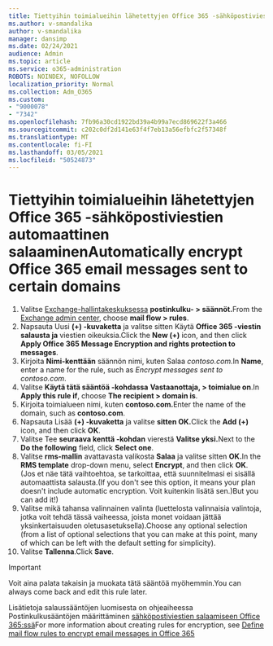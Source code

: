 ```yaml
---
title: Tiettyihin toimialueihin lähetettyjen Office 365 -sähköpostiviestien automaattinen salaaminen
ms.author: v-smandalika
author: v-smandalika
manager: dansimp
ms.date: 02/24/2021
audience: Admin
ms.topic: article
ms.service: o365-administration
ROBOTS: NOINDEX, NOFOLLOW
localization_priority: Normal
ms.collection: Adm_O365
ms.custom:
- "9000078"
- "7342"
ms.openlocfilehash: 7fb96a30cd1922bd39a4b99a7ecd869622f3a466
ms.sourcegitcommit: c202c0df2d141e63f4f7eb13a56efbfc2f57348f
ms.translationtype: MT
ms.contentlocale: fi-FI
ms.lasthandoff: 03/05/2021
ms.locfileid: "50524873"
---
```

# <a name="automatically-encrypt-office-365-email-messages-sent-to-certain-domains"></a><span data-ttu-id="87632-102">Tiettyihin toimialueihin lähetettyjen Office 365 -sähköpostiviestien automaattinen salaaminen</span><span class="sxs-lookup"><span data-stu-id="87632-102">Automatically encrypt Office 365 email messages sent to certain domains</span></span>

1. <span data-ttu-id="87632-103">Valitse [Exchange-hallintakeskuksessa](https://outlook.office365.com/ecp/) **postinkulku- > säännöt.**</span><span class="sxs-lookup"><span data-stu-id="87632-103">From the [Exchange admin center](https://outlook.office365.com/ecp/), choose **mail flow > rules**.</span></span> 
2. <span data-ttu-id="87632-104">Napsauta Uusi **(+) -kuvaketta** ja valitse sitten Käytä **Office 365 -viestin salausta ja** viestien oikeuksia.</span><span class="sxs-lookup"><span data-stu-id="87632-104">Click the **New (+)** icon, and then click **Apply Office 365 Message Encryption and rights protection to messages**.</span></span>
3. <span data-ttu-id="87632-105">Kirjoita **Nimi-kenttään** säännön nimi, kuten Salaa *contoso.com.*</span><span class="sxs-lookup"><span data-stu-id="87632-105">In **Name**, enter a name for the rule, such as *Encrypt messages sent to contoso.com*.</span></span>
4. <span data-ttu-id="87632-106">Valitse **Käytä tätä sääntöä -kohdassa** **Vastaanottaja, > toimialue on**.</span><span class="sxs-lookup"><span data-stu-id="87632-106">In **Apply this rule if**, choose **The recipient > domain is**.</span></span> 
5. <span data-ttu-id="87632-107">Kirjoita toimialueen nimi, kuten **contoso.com.**</span><span class="sxs-lookup"><span data-stu-id="87632-107">Enter the name of the domain, such as **contoso.com**.</span></span>
6. <span data-ttu-id="87632-108">Napsauta Lisää **(+) -kuvaketta** ja valitse **sitten OK.**</span><span class="sxs-lookup"><span data-stu-id="87632-108">Click the **Add (+)** icon, and then click **OK**.</span></span>
7. <span data-ttu-id="87632-109">Valitse Tee **seuraava kenttä -kohdan** vierestä **Valitse yksi.**</span><span class="sxs-lookup"><span data-stu-id="87632-109">Next to the **Do the following** field, click **Select one**.</span></span> 
8. <span data-ttu-id="87632-110">Valitse **rms-mallin** avattavasta valikosta **Salaa** ja valitse sitten **OK.**</span><span class="sxs-lookup"><span data-stu-id="87632-110">In the **RMS template** drop-down menu, select **Encrypt**, and then click **OK**.</span></span> <span data-ttu-id="87632-111">(Jos et näe tätä vaihtoehtoa, se tarkoittaa, että suunnitelmasi ei sisällä automaattista salausta.</span><span class="sxs-lookup"><span data-stu-id="87632-111">(If you don't see this option, it means your plan doesn't include automatic encryption.</span></span> <span data-ttu-id="87632-112">Voit kuitenkin lisätä sen.)</span><span class="sxs-lookup"><span data-stu-id="87632-112">But you can add it!)</span></span>
9. <span data-ttu-id="87632-113">Valitse mikä tahansa valinnainen valinta (luettelosta valinnaisia valintoja, jotka voit tehdä tässä vaiheessa, joista monet voidaan jättää yksinkertaisuuden oletusasetuksella).</span><span class="sxs-lookup"><span data-stu-id="87632-113">Choose any optional selection (from a list of optional selections that you can make at this point, many of which can be left with the default setting for simplicity).</span></span>
10. <span data-ttu-id="87632-114">Valitse **Tallenna**.</span><span class="sxs-lookup"><span data-stu-id="87632-114">Click **Save**.</span></span>

> [!IMPORTANT]
> <span data-ttu-id="87632-115">Voit aina palata takaisin ja muokata tätä sääntöä myöhemmin.</span><span class="sxs-lookup"><span data-stu-id="87632-115">You can always come back and edit this rule later.</span></span>

<span data-ttu-id="87632-116">Lisätietoja salaussääntöjen luomisesta on ohjeaiheessa Postinkulkusääntöjen määrittäminen [sähköpostiviestien salaamiseen Office 365:ssä](https://docs.microsoft.com/microsoft-365/compliance/define-mail-flow-rules-to-encrypt-email)</span><span class="sxs-lookup"><span data-stu-id="87632-116">For more information about creating rules for encryption, see [Define mail flow rules to encrypt email messages in Office 365](https://docs.microsoft.com/microsoft-365/compliance/define-mail-flow-rules-to-encrypt-email)</span></span>